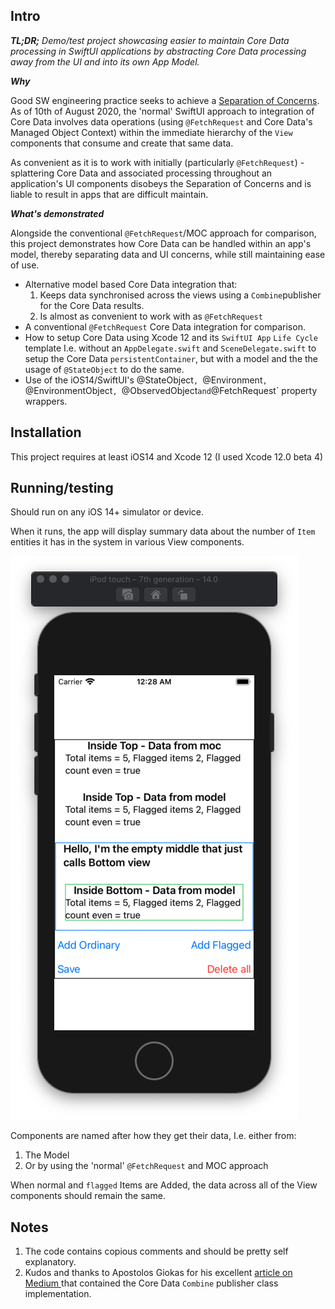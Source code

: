 ## Intro

***TL;DR;** Demo/test project showcasing easier to maintain Core Data processing in SwiftUI applications by abstracting Core Data processing away from the UI and into its own App Model.*

***Why***

Good SW engineering practice seeks to achieve a [Separation of Concerns](https://en.wikipedia.org/wiki/Separation_of_concerns). As of 10th of August 2020, the 'normal' SwiftUI approach to integration of Core Data involves data operations (using `@FetchRequest` and Core Data's Managed Object Context) within the immediate hierarchy of the `View` components that consume and create that same data. 

As convenient as it is to work with initially (particularly `@FetchRequest`) - splattering Core Data and associated processing throughout an application's UI components disobeys the Separation of Concerns and is liable to result in apps that are difficult maintain.

***What's demonstrated***

Alongside the conventional `@FetchRequest`/MOC approach for comparison, this project demonstrates how Core Data can be handled within an app's model, thereby separating data and UI concerns, while still maintaining ease of use.

- Alternative model based Core Data integration that:
	1. Keeps data synchronised across the views using a `Combine`publisher for the Core Data results.
	2. Is almost as convenient to work with as `@FetchRequest`
- A conventional `@FetchRequest` Core Data integration for comparison.
- How to setup Core Data using Xcode 12 and its `SwiftUI App` `Life Cycle` template I.e. without an `AppDelegate.swift` and `SceneDelegate.swift` to setup the Core Data `persistentContainer`, but with a model and the the usage of `@StateObject` to do the same.
- Use of the iOS14/SwiftUI's @StateObject`, `@Environment`, `@EnvironmentObject`, `@ObservedObject` and `@FetchRequest` property wrappers.

## Installation

This project requires at least iOS14 and Xcode 12 (I used Xcode 12.0 beta 4)

## Running/testing
Should run on any iOS 14+ simulator or device.

When it runs, the app will display summary data about the number of `Item` entities it has in the system in various View components.

![App running](assets/app_running.png "picture of app running on iPhone simulator")

Components are named after how they get their data, I.e. either from:
1. The Model
2. Or by using the 'normal' `@FetchRequest` and MOC approach

When normal and `flagged` Items are Added, the data across all of the View components should remain the same.

## Notes

1. The code contains copious comments and should be pretty self explanatory.
2. Kudos and thanks to Apostolos Giokas for his excellent [article on Medium ](https://medium.com/better-programming/combine-publishers-and-core-data-424b68fe9473) that contained the Core Data `Combine` publisher class implementation.
